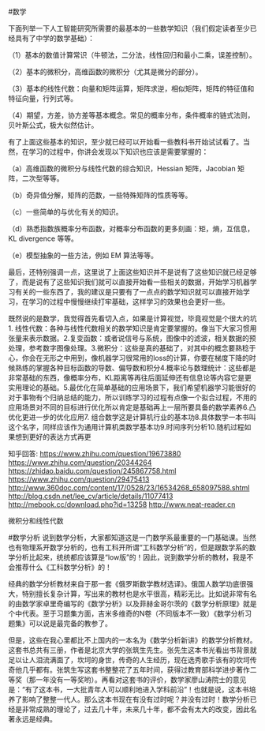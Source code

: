 #数学

下面列举一下人工智能研究所需要的最基本的一些数学知识（我们假定读者至少已经具有了中学的数学基础）：

（1）基本的数值计算常识（牛顿法，二分法，线性回归和最小二乘，误差控制）。

（2）基本的微积分，高维函数的微积分（尤其是微分的部分）。

（3）基本的线性代数：向量和矩阵运算，矩阵求逆，相似矩阵，矩阵的特征值和特征向量，行列式等。

（4）期望，方差，协方差等基本概念。常见的概率分布，条件概率的链式法则，贝叶斯公式，极大似然估计。

有了上面这些基本的知识，至少就已经可以开始看一些教科书开始试试看了。当然，在学习的过程中，你讲会发现以下知识也应该是需要掌握的：

（a）高维函数的微积分与线性代数的综合知识，Hessian 矩阵，Jacobian 矩阵，二次型等等。

（b）奇异值分解，矩阵的范数，一些特殊矩阵的性质等等。

（c）一些简单的与优化有关的知识。

（d）熟悉指数族概率分布函数，对概率分布函数的更多刻画：矩，熵，互信息，KL divergence 等等。

（e）模型抽象的一些方法，例如 EM 算法等等。

最后，还特别强调一点，这里说了上面这些知识并不是说有了这些知识就已经足够了，而是说有了这些知识我们就可以直接开始看一些相关的数据，开始学习机器学习有关的一些东西了，我的建议是只要有了一点点的数学知识就可以直接开始学习，在学习的过程中慢慢继续打牢基础，这样学习的效果也会更好一些。



既然说的是数学，我觉得首先看切入点，如果是计算视觉，毕竟视觉是个很大的坑1. 线性代数：各种与线性代数相关的数学知识是肯定要掌握的。像当下大家习惯用张量来表示数据。2.复变函数：或者说信号与系统，图像中的滤波，相关数据的预处理，参考数字图像处理。3.微积分：这些是真的基础了，对其中的概念要熟稔于心，你会在无形之中用到，像机器学习很常用的loss的计算，你要在梯度下降的时候熟练的掌握各种目标函数的导数、偏导数和积分4.概率论与数理统计：这些都是非常基础的东西，像概率分布，KL距离等再往后面延伸还有信息论等内容它是更实用理论的基础。5.最优化在简单基础的应用场景下，我们希望机器学习能很好的对于事物有个归纳总结的能力，所以训练学习的过程有点像一个拟合过程，不用的应用场景对不同的目标进行优化所以肯定是基础再上一层所要具备的数学素养6.凸优化更进一步的优化应用7. 组合数学这是计算机行业的基本功8.具体数学一本书叫这个名字，同样应该作为通用计算机类数学基本功9.时间序列分析10.随机过程如果想到更好的表达方式再更



知乎回答:
https://www.zhihu.com/question/19673880
https://www.zhihu.com/question/20344264
https://zhidao.baidu.com/question/245867758.html
https://www.zhihu.com/question/29475413
http://www.360doc.com/content/17/0528/23/16534268_658097588.shtml
http://blog.csdn.net/lee_cv/article/details/11077413
http://mebook.cc/download.php?id=13258
http://www.neat-reader.cn

微积分和线性代数


#数学分析
说到数学分析，大家都知道这是一门数学系最重要的一门基础课。当然也有物理系开数学分析的，也有工科开所谓“工科数学分析”的，但是跟数学系的数学分析比起来，统统都应该算是“low版”的！因此，说到数学分析的教材，我是不会推荐什么《工科数学分析》的！

经典的数学分析教材来自于那一套《俄罗斯数学教材选译》。俄国人数学功底很强大，特别擅长复杂计算，写出来的教材也是水平很高，精彩无比。比如说非常有名的由数学家卓里奇编写的《数学分析》以及菲赫金哥尔茨的《数学分析原理》就是个中代表。至于习题集方面，吉米多维奇的N卷（不同版本不一致）《数学分析习题集》可以说是最完备的教参了。

但是，这些在我心里都比不上国内的一本名为《数学分析新讲》的数学分析教材。这套书总共有三册，作者是北京大学的张筑生先生。张先生这本书光看出书背景就足以让人泪流满面了，坎坷的身世，传奇的人生经历，现在选秀歌手该有的坎坷传奇他几乎都有。张筑生写这套书整整花了五年时间，获得过教育部科学进步著作二等奖（那一年没有一等奖哟）。再看对这套书的评价，数学家廖山涛院士的意见是：“有了这本书，一大批青年人可以顺利地进入学科前沿”！也就是说，这本书培养了影响了整整一代人。那么这本书现在有没有过时呢？并没有过时！数学分析已经是非常成熟的理论了，过去几十年，未来几十年，都不会有太大的改变，因此名著永远是经典。
